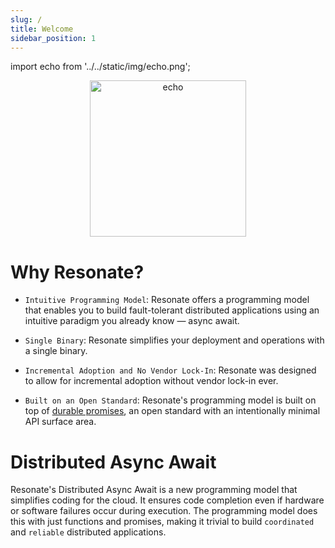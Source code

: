 ```yaml
---
slug: /
title: Welcome
sidebar_position: 1
---
```


import echo from '../../static/img/echo.png';

<center>
<img src={echo} alt="echo" width="250" /> 
</center>

# Why Resonate?

- `Intuitive Programming Model`: Resonate offers a programming model that enables you to build fault-tolerant distributed applications using an intuitive paradigm you already know — async await.

- `Single Binary`: Resonate simplifies your deployment and operations with a single binary.

- `Incremental Adoption and No Vendor Lock-In`: Resonate was designed to allow for incremental adoption without vendor lock-in ever.

- `Built on an Open Standard`: Resonate's programming model is built on top of [durable promises](/reference/durable-promises.md), an open standard with an intentionally minimal API surface area.

# Distributed Async Await

Resonate's Distributed Async Await is a new programming model that simplifies coding for the cloud. It ensures code completion even if hardware or software failures occur during execution. The programming model does this with just functions and promises, making it trivial to build `coordinated` and `reliable` distributed applications.
